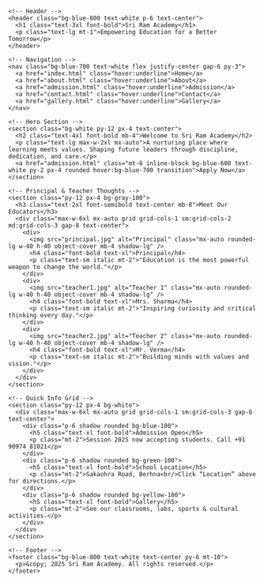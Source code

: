 
<html lang="en">
  <head>
    <meta charset="UTF-8" />
    <meta name="viewport" content="width=device-width, initial-scale=1.0" />
    <title>Sri Ram Academy</title>
    <script src="https://cdn.tailwindcss.com"></script>
  </head>
  <body class="bg-gray-50 text-gray-800">

    <!-- Header -->
    <header class="bg-blue-800 text-white p-6 text-center">
      <h1 class="text-3xl font-bold">Sri Ram Academy</h1>
      <p class="text-lg mt-1">Empowering Education for a Better Tomorrow</p>
    </header>

    <!-- Navigation -->
    <nav class="bg-blue-700 text-white flex justify-center gap-6 py-3">
      <a href="index.html" class="hover:underline">Home</a>
      <a href="about.html" class="hover:underline">About</a>
      <a href="admission.html" class="hover:underline">Admission</a>
      <a href="contact.html" class="hover:underline">Contact</a>
      <a href="gallery.html" class="hover:underline">Gallery</a>
    </nav>

    <!-- Hero Section -->
    <section class="bg-white py-12 px-4 text-center">
      <h2 class="text-4xl font-bold mb-4">Welcome to Sri Ram Academy</h2>
      <p class="text-lg max-w-2xl mx-auto">A nurturing place where learning meets values. Shaping future leaders through discipline, dedication, and care.</p>
      <a href="admission.html" class="mt-6 inline-block bg-blue-600 text-white py-2 px-4 rounded hover:bg-blue-700 transition">Apply Now</a>
    </section>

    <!-- Principal & Teacher Thoughts -->
    <section class="py-12 px-4 bg-gray-100">
      <h3 class="text-2xl font-semibold text-center mb-8">Meet Our Educators</h3>
      <div class="max-w-6xl mx-auto grid grid-cols-1 sm:grid-cols-2 md:grid-cols-3 gap-8 text-center">
        <div>
          <img src="principal.jpg" alt="Principal" class="mx-auto rounded-lg w-40 h-40 object-cover mb-4 shadow-lg" />
          <h4 class="font-bold text-xl">Principal</h4>
          <p class="text-sm italic mt-2">"Education is the most powerful weapon to change the world."</p>
        </div>
        <div>
          <img src="teacher1.jpg" alt="Teacher 1" class="mx-auto rounded-lg w-40 h-40 object-cover mb-4 shadow-lg" />
          <h4 class="font-bold text-xl">Mrs. Sharma</h4>
          <p class="text-sm italic mt-2">"Inspiring curiosity and critical thinking every day."</p>
        </div>
        <div>
          <img src="teacher2.jpg" alt="Teacher 2" class="mx-auto rounded-lg w-40 h-40 object-cover mb-4 shadow-lg" />
          <h4 class="font-bold text-xl">Mr. Verma</h4>
          <p class="text-sm italic mt-2">"Building minds with values and vision."</p>
        </div>
      </div>
    </section>

    <!-- Quick Info Grid -->
    <section class="py-12 px-4 bg-white">
      <div class="max-w-6xl mx-auto grid grid-cols-1 sm:grid-cols-3 gap-6 text-center">
        <div class="p-6 shadow rounded bg-blue-100">
          <h5 class="text-xl font-bold">Admission Open</h5>
          <p class="mt-2">Session 2025 now accepting students. Call +91 90974 81021</p>
        </div>
        <div class="p-6 shadow rounded bg-green-100">
          <h5 class="text-xl font-bold">School Location</h5>
          <p class="mt-2">Sakaohra Road, Berhna<br/>Click “Location” above for directions.</p>
        </div>
        <div class="p-6 shadow rounded bg-yellow-100">
          <h5 class="text-xl font-bold">Gallery</h5>
          <p class="mt-2">See our classrooms, labs, sports & cultural activities.</p>
        </div>
      </div>
    </section>

    <!-- Footer -->
    <footer class="bg-blue-800 text-white text-center py-6 mt-10">
      <p>&copy; 2025 Sri Ram Academy. All rights reserved.</p>
    </footer>

  </body>
</html>